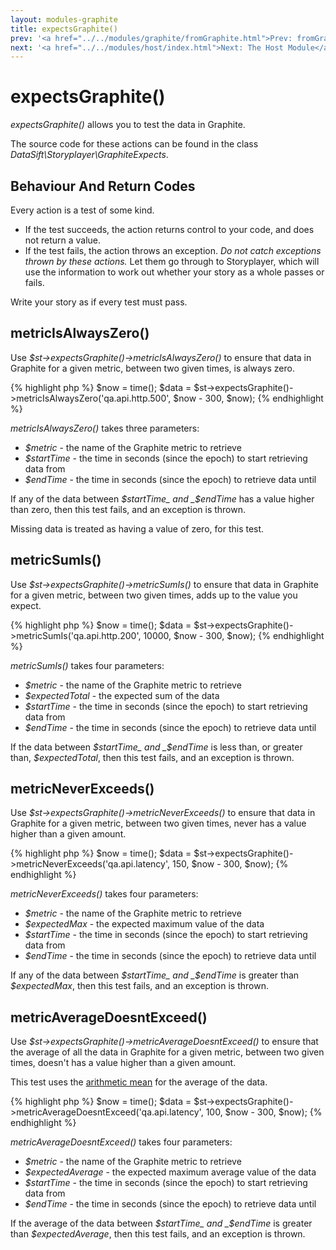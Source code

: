 ```yaml
---
layout: modules-graphite
title: expectsGraphite()
prev: '<a href="../../modules/graphite/fromGraphite.html">Prev: fromGraphite()</a>'
next: '<a href="../../modules/host/index.html">Next: The Host Module</a>'
---
```

# expectsGraphite()

_expectsGraphite()_ allows you to test the data in Graphite.

The source code for these actions can be found in the class _DataSift\Storyplayer\GraphiteExpects_.

## Behaviour And Return Codes

Every action is a test of some kind.

* If the test succeeds, the action returns control to your code, and does not return a value.
* If the test fails, the action throws an exception. _Do not catch exceptions thrown by these actions._ Let them go through to Storyplayer, which will use the information to work out whether your story as a whole passes or fails.

Write your story as if every test must pass.

## metricIsAlwaysZero()

Use _$st->expectsGraphite()->metricIsAlwaysZero()_ to ensure that data in Graphite for a given metric, between two given times, is always zero.

{% highlight php %}
$now = time();
$data = $st->expectsGraphite()->metricIsAlwaysZero('qa.api.http.500', $now - 300, $now);
{% endhighlight %}

_metricIsAlwaysZero()_ takes three parameters:

* _$metric_ - the name of the Graphite metric to retrieve
* _$startTime_ - the time in seconds (since the epoch) to start retrieving data from
* _$endTime_ - the time in seconds (since the epoch) to retrieve data until

If any of the data between _$startTime_ and _$endTime_ has a value higher than zero, then this test fails, and an exception is thrown.

Missing data is treated as having a value of zero, for this test.

## metricSumIs()

Use _$st->expectsGraphite()->metricSumIs()_ to ensure that data in Graphite for a given metric, between two given times, adds up to the value you expect.

{% highlight php %}
$now = time();
$data = $st->expectsGraphite()->metricSumIs('qa.api.http.200', 10000, $now - 300, $now);
{% endhighlight %}

_metricSumIs()_ takes four parameters:

* _$metric_ - the name of the Graphite metric to retrieve
* _$expectedTotal_ - the expected sum of the data
* _$startTime_ - the time in seconds (since the epoch) to start retrieving data from
* _$endTime_ - the time in seconds (since the epoch) to retrieve data until

If the data between _$startTime_ and _$endTime_ is less than, or greater than, _$expectedTotal_, then this test fails, and an exception is thrown.

## metricNeverExceeds()

Use _$st->expectsGraphite()->metricNeverExceeds()_ to ensure that data in Graphite for a given metric, between two given times, never has a value higher than a given amount.

{% highlight php %}
$now = time();
$data = $st->expectsGraphite()->metricNeverExceeds('qa.api.latency', 150, $now - 300, $now);
{% endhighlight %}

_metricNeverExceeds()_ takes four parameters:

* _$metric_ - the name of the Graphite metric to retrieve
* _$expectedMax_ - the expected maximum value of the data
* _$startTime_ - the time in seconds (since the epoch) to start retrieving data from
* _$endTime_ - the time in seconds (since the epoch) to retrieve data until

If any of the data between _$startTime_ and _$endTime_ is greater than _$expectedMax_, then this test fails, and an exception is thrown.

## metricAverageDoesntExceed()

Use _$st->expectsGraphite()->metricAverageDoesntExceed()_ to ensure that the average of all the data in Graphite for a given metric, between two given times, doesn't has a value higher than a given amount.

This test uses the [arithmetic mean](http://en.wikipedia.org/wiki/Arithmetic_mean) for the average of the data.

{% highlight php %}
$now = time();
$data = $st->expectsGraphite()->metricAverageDoesntExceed('qa.api.latency', 100, $now - 300, $now);
{% endhighlight %}

_metricAverageDoesntExceed()_ takes four parameters:

* _$metric_ - the name of the Graphite metric to retrieve
* _$expectedAverage_ - the expected maximum average value of the data
* _$startTime_ - the time in seconds (since the epoch) to start retrieving data from
* _$endTime_ - the time in seconds (since the epoch) to retrieve data until

If the average of the data between _$startTime_ and _$endTime_ is greater than _$expectedAverage_, then this test fails, and an exception is thrown.
